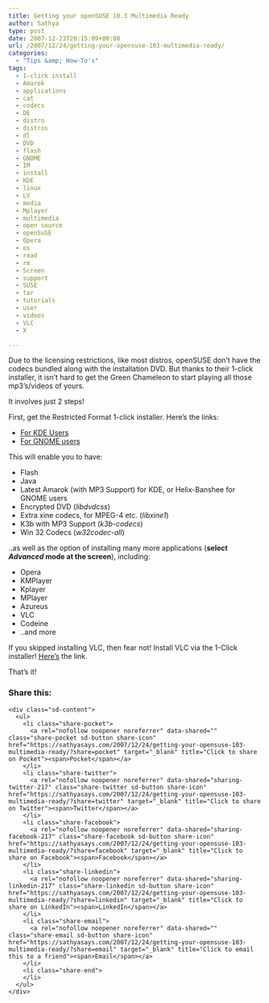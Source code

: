 ```yaml
---
title: Getting your openSUSE 10.3 Multimedia Ready
author: Sathya
type: post
date: 2007-12-23T20:15:09+00:00
url: /2007/12/24/getting-your-opensuse-103-multimedia-ready/
categories:
  - "Tips &amp; How-To's"
tags:
  - 1-click install
  - Amarok
  - applications
  - cat
  - codecs
  - DE
  - distro
  - distros
  - dl
  - DVD
  - flash
  - GNOME
  - IM
  - install
  - KDE
  - linux
  - LV
  - media
  - Mplayer
  - multimedia
  - open source
  - openSuSE
  - Opera
  - os
  - read
  - rm
  - Screen
  - support
  - SUSE
  - tar
  - tutorials
  - user
  - videos
  - VLC
  - X

---
```

Due to the licensing restrictions, like most distros, openSUSE don&#8217;t have the codecs bundled along with the installation DVD. But thanks to their 1-click installer, it isn&#8217;t hard to get the Green Chameleon to start playing all those mp3&#8217;s/videos of yours.

It involves just 2 steps!

First, get the Restricted Format 1-click installer. Here&#8217;s the links:

<!--more-->

  * [For KDE Users][1]
  * [For GNOME users][2]

This will enable you to have:

  * Flash
  * Java
  * Latest Amarok (with MP3 Support) for KDE, or Helix-Banshee for GNOME users
  * Encrypted DVD (_libdvdcss_)
  * Extra xine codecs, for MPEG-4 etc. (_libxine1_)
  * K3b with MP3 Support (_k3b-codecs_)
  * Win 32 Codecs (_w32codec-all_)

..as well as the option of installing many more applications (**select _Advanced_ mode at the screen**), including:

  * Opera
  * KMPlayer
  * Kplayer
  * MPlayer
  * Azureus
  * VLC
  * Codeine
  * ..and more

If you skipped installing VLC, then fear not! Install VLC via the 1-Click installer! [Here&#8217;s][3] the link.

That&#8217;s it!

<div class="sharedaddy sd-sharing-enabled">
  <div class="robots-nocontent sd-block sd-social sd-social-icon-text sd-sharing">
    <h3 class="sd-title">
      Share this:
    </h3>
    
    <div class="sd-content">
      <ul>
        <li class="share-pocket">
          <a rel="nofollow noopener noreferrer" data-shared="" class="share-pocket sd-button share-icon" href="https://sathyasays.com/2007/12/24/getting-your-opensuse-103-multimedia-ready/?share=pocket" target="_blank" title="Click to share on Pocket"><span>Pocket</span></a>
        </li>
        <li class="share-twitter">
          <a rel="nofollow noopener noreferrer" data-shared="sharing-twitter-217" class="share-twitter sd-button share-icon" href="https://sathyasays.com/2007/12/24/getting-your-opensuse-103-multimedia-ready/?share=twitter" target="_blank" title="Click to share on Twitter"><span>Twitter</span></a>
        </li>
        <li class="share-facebook">
          <a rel="nofollow noopener noreferrer" data-shared="sharing-facebook-217" class="share-facebook sd-button share-icon" href="https://sathyasays.com/2007/12/24/getting-your-opensuse-103-multimedia-ready/?share=facebook" target="_blank" title="Click to share on Facebook"><span>Facebook</span></a>
        </li>
        <li class="share-linkedin">
          <a rel="nofollow noopener noreferrer" data-shared="sharing-linkedin-217" class="share-linkedin sd-button share-icon" href="https://sathyasays.com/2007/12/24/getting-your-opensuse-103-multimedia-ready/?share=linkedin" target="_blank" title="Click to share on LinkedIn"><span>LinkedIn</span></a>
        </li>
        <li class="share-email">
          <a rel="nofollow noopener noreferrer" data-shared="" class="share-email sd-button share-icon" href="https://sathyasays.com/2007/12/24/getting-your-opensuse-103-multimedia-ready/?share=email" target="_blank" title="Click to email this to a friend"><span>Email</span></a>
        </li>
        <li class="share-end">
        </li>
      </ul>
    </div>
  </div>
</div>

 [1]: http://opensuse-community.org/codecs-kde.ymp
 [2]: http://opensuse-community.org/codecs-gnome.ymp
 [3]: http://download.videolan.org/pub/vlc/SuSE/10.3/vlc.ymp